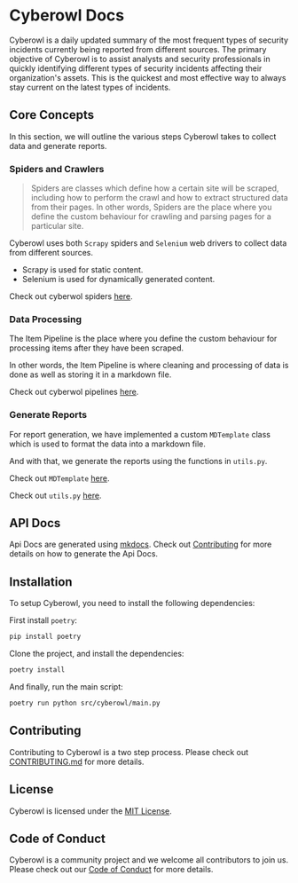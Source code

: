 # Cyberowl Docs 

Cyberowl is a daily updated summary of the most frequent types of security incidents currently being reported from different sources. The primary objective of Cyberowl is to assist analysts and security professionals in quickly identifying different types of security incidents affecting their organization's assets. This is the quickest and most effective way to always stay current on the latest types of incidents.


## Core Concepts 

In this section, we will outline the various steps Cyberowl takes to collect data and generate reports.

### Spiders and Crawlers 

> Spiders are classes which define how a certain site will be scraped, including how to perform the crawl and how to extract structured data from their pages. In other words, Spiders are the place where you define the custom behaviour for crawling and parsing pages for a particular site.

Cyberowl uses both `Scrapy` spiders and `Selenium` web drivers to collect data from different sources.

* Scrapy is used for static content.
* Selenium is used for dynamically generated content.

Check out cyberwol spiders [here](./../src/cyberowl/spiders/).

### Data Processing 

The Item Pipeline is the place where you define the custom behaviour for processing items after they have been scraped.

In other words, the Item Pipeline is where cleaning and processing of data is done as well as storing it in a markdown file.

Check out cyberwol pipelines [here](./../src/cyberowl/pipelines.py).

### Generate Reports 

For report generation, we have implemented a custom `MDTemplate` class which is used to format the data into a markdown file.

And with that, we generate the reports using the functions in `utils.py`.

Check out `MDTemplate` [here](./../src/cyberowl/mdtemplate.py).

Check out `utils.py` [here](./../src/cyberowl/utils.py).


## API Docs 

Api Docs are generated using [mkdocs](https://www.mkdocs.org/). Check out [Contributing](CONTRIBUTING.md) for more details on how to generate the Api Docs.


## Installation 

To setup Cyberowl, you need to install the following dependencies:

First install `poetry`:
```bash
pip install poetry
```
Clone the project, and install the dependencies:
```bash
poetry install
```
And finally, run the main script:
```bash
poetry run python src/cyberowl/main.py
```


## Contributing 

Contributing to Cyberowl is a two step process. Please check out [CONTRIBUTING.md](CONTRIBUTING.md) for more details.

## License 

Cyberowl is licensed under the [MIT License](./../LICENSE).


## Code of Conduct 

Cyberowl is a community project and we welcome all contributors to join us. Please check out our [Code of Conduct](./../CODE_OF_CONDUCT.md) for more details.
